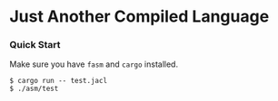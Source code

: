# Just Another Compiled Language
### Quick Start
Make sure you have `fasm` and `cargo` installed.
```console
$ cargo run -- test.jacl
$ ./asm/test
```